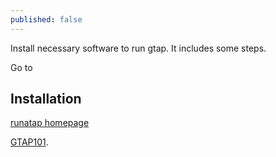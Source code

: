 ```yaml
---
published: false
---
```

Install necessary software to run gtap. It includes some steps.

Go to 

## Installation


[runatap homepage](https://www.gtap.agecon.purdue.edu/products/rungtap/)


[GTAP101](https://www.gtap.agecon.purdue.edu/events/GTAP101/default.asp/). 



